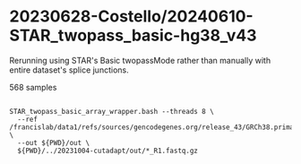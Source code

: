 
#	20230628-Costello/20240610-STAR_twopass_basic-hg38_v43

Rerunning using STAR's Basic twopassMode rather than manually with entire dataset's splice junctions.

568 samples


```

STAR_twopass_basic_array_wrapper.bash --threads 8 \
  --ref /francislab/data1/refs/sources/gencodegenes.org/release_43/GRCh38.primary_assembly.genome \
  --out ${PWD}/out \
  ${PWD}/../20231004-cutadapt/out/*_R1.fastq.gz

```



